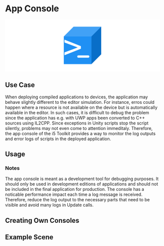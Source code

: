 # App Console

![App Console](../resources/Logos/AppConsole.svg)

## Use Case

When deploying compiled applications to devices, the application may behave slightly different to the editor simulation.
For instance, erros could happen where a resource is not available on the device but is automatically available in the editor.
In such cases, it is difficult to debug the problem since the application has e.g. with UWP apps been converted to C++ sources using IL2CPP.
Since exceptions in Unity scripts stop the script silently, problems may not even come to attention immeditaly.
Therefore, the app console of the i5 Toolkit provides a way to monitor the log outputs and error logs of scripts in the deployed application.

## Usage



### Notes

The app console is meant as a development tool for debugging purposes.
It should only be used in development editions of applications and should not be included in the final application for production.
The console has a noticable performance impact each time a log message is received.
Therefore, reduce the log output to the necessary parts that need to be visible and avoid many logs in Update calls.

## Creating Own Consoles



## Example Scene
